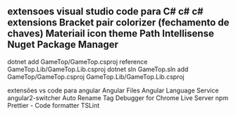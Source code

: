 
extensoes visual studio code para C#
c#
c# extensions
Bracket pair colorizer (fechamento de chaves)
Materiail icon theme
Path Intellisense
Nuget Package Manager
--------------------------

dotnet add GameTop/GameTop.csproj reference GameTop.Lib/GameTop.Lib.csproj
dotnet sln GameTop.sln add GameTop/GameTop.csproj  GameTop.Lib/GameTop.Lib.csproj

extensões vs code para angular
Angular Files
Angular Language Service
angular2-switcher
Auto Rename Tag
Debugger for Chrome
Live Server
npm
Prettier - Code formatter
TSLint